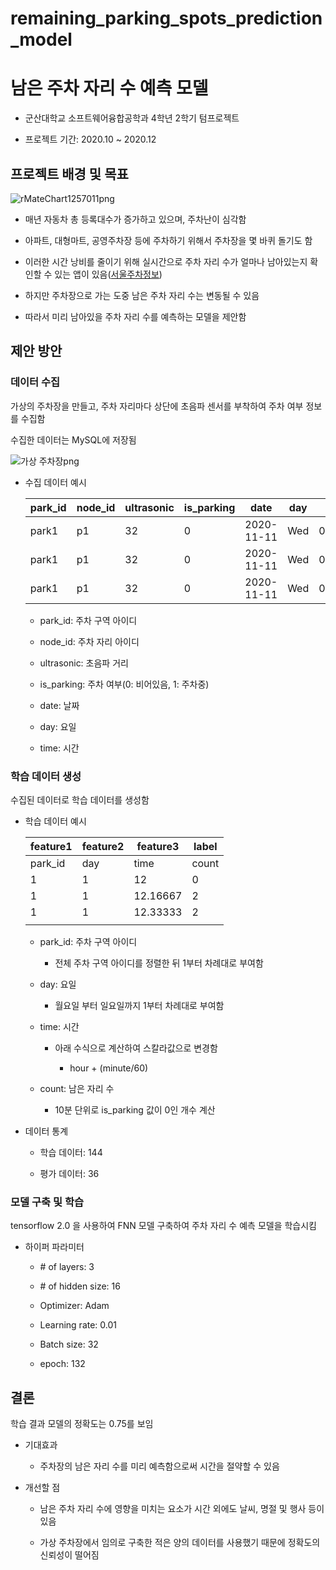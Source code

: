 # remaining_parking_spots_prediction_model

# 남은 주차 자리 수 예측 모델

- 군산대학교 소프트웨어융합공학과 4학년 2학기 텀프로젝트
  
- 프로젝트 기간: 2020.10 ~ 2020.12
  

## 프로젝트 배경 및 목표

![rMateChart1257011png](file://F:\대학교\4학년%202학기\클라우드기반IoT프로그래밍\rMateChart_1257011.png)

- 매년 자동차 총 등록대수가 증가하고 있으며, 주차난이 심각함
  
- 아파트, 대형마트, 공영주차장 등에 주차하기 위해서 주차장을 몇 바퀴 돌기도 함
  
- 이러한 시간 낭비를 줄이기 위해 실시간으로 주차 자리 수가 얼마나 남아있는지 확인할 수 있는 앱이 있음([서울주차정보](https://play.google.com/store/apps/details?id=kr.seoul.parkinginfo&hl=ko&gl=US))
  
- 하지만 주차장으로 가는 도중 남은 주차 자리 수는 변동될 수 있음
  
- 따라서 미리 남아있을 주차 자리 수를 예측하는 모델을 제안함
  

## 제안 방안

### 데이터 수집

가상의 주차장을 만들고, 주차 자리마다 상단에 초음파 센서를 부착하여 주차 여부 정보를 수집함

수집한 데이터는 MySQL에 저장됨

![가상 주차장png](file://F:\대학교\4학년%202학기\클라우드기반IoT프로그래밍\가상%20주차장.png)

- 수집 데이터 예시
  
  | park\_id | node\_id | ultrasonic | is\_parking | date | day | time |
  | --- | --- | --- | --- | --- | --- | --- |
  | park1 | p1  | 32  | 0   | 2020-11-11 | Wed | 00\:04\:06 |
  | park1 | p1  | 32  | 0   | 2020-11-11 | Wed | 00\:04\:06 |
  | park1 | p1  | 32  | 0   | 2020-11-11 | Wed | 00\:04\:06 |
  
  - park\_id: 주차 구역 아이디
    
  - node\_id: 주차 자리 아이디
    
  - ultrasonic: 초음파 거리
    
  - is\_parking: 주차 여부(0: 비어있음, 1: 주차중)
    
  - date: 날짜
    
  - day: 요일
    
  - time: 시간
    

### 학습 데이터 생성

수집된 데이터로 학습 데이터를 생성함

- 학습 데이터 예시
  
  | feature1 | feature2 | feature3 | label |
  | --- | --- | --- | --- |
  | park\_id | day | time | count |
  | 1   | 1   | 12  | 0   |
  | 1   | 1   | 12.16667 | 2   |
  | 1   | 1   | 12.33333 | 2   |
  |     |     |     |     |
  
  - park\_id: 주차 구역 아이디
    
    - 전체 주차 구역 아이디를 정렬한 뒤 1부터 차례대로 부여함
      
  - day: 요일
    
    - 월요일 부터 일요일까지 1부터 차례대로 부여함
      
  - time: 시간
    
    - 아래 수식으로 계산하여 스칼라값으로 변경함
      
      - hour + (minute/60)
        
  - count: 남은 자리 수
    
    - 10분 단위로 is\_parking 값이 0인 개수 계산
      
- 데이터 통계
  
  - 학습 데이터: 144
    
  - 평가 데이터: 36
    

### 모델 구축 및 학습

tensorflow 2.0 을 사용하여 FNN 모델 구축하여 주차 자리 수 예측 모델을 학습시킴

- 하이퍼 파라미터
  
  - \# of layers: 3
    
  - \# of hidden size: 16
    
  - Optimizer: Adam
    
  - Learning rate: 0.01
    
  - Batch size: 32
    
  - epoch: 132
    

## 결론

학습 결과 모델의 정확도는 0.75를 보임

- 기대효과
  
  - 주차장의 남은 자리 수를 미리 예측함으로써 시간을 절약할 수 있음
    
- 개선할 점
  
  - 남은 주차 자리 수에 영향을 미치는 요소가 시간 외에도 날씨, 명절 및 행사 등이 있음
    
  - 가상 주차장에서 임의로 구축한 적은 양의 데이터를 사용했기 때문에 정확도의 신뢰성이 떨어짐
